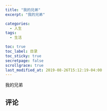 ```yaml
---
title: "我的兄弟"
excerpt: "我的兄弟"

categories:
  - 人生
tags:
  - 生活

toc: true
toc_label: 目录
toc_sticky: true
secretpage: false
scrollgrace: true
last_modified_at: 2019-08-26T15:12:19-04:00
---
```


我的兄弟





## 评论





